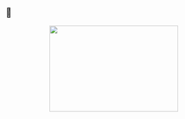 ## 🐢
<p align="center">
      <img width="300" height="200" src="https://photos.app.goo.gl/TU4WM9UwCrSPZTTb9">
</p>
<h4 align="center">


